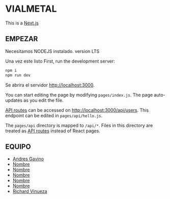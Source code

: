 # VIALMETAL
This is a [Next.js](https://nextjs.org/)
## EMPEZAR
Necesitamos NODEJS instalado. version LTS

Una vez este listo 
First, run the development server:

```bash
npm i
npm run dev
```

Se abrira el servidor [http://localhost:3000](http://localhost:3000).

You can start editing the page by modifying `pages/index.js`. The page auto-updates as you edit the file.

[API routes](https://nextjs.org/docs/api-routes/introduction) can be accessed on [http://localhost:3000/api/users](http://localhost:3000/api/users). This endpoint can be edited in `pages/api/hello.js`.

The `pages/api` directory is mapped to `/api/*`. Files in this directory are treated as [API routes](https://nextjs.org/docs/api-routes/introduction) instead of React pages.

## EQUIPO
- [Andres Gavino](https://github.com/AndresGav)
- [Nombre ](https://github.com/username)
- [Nombre ](https://github.com/username)
- [Nombre ](https://github.com/username)
- [Nombre ](https://github.com/username)
- [Nombre ](https://github.com/username)
- [Richard Vinueza](https://github.com/richardnarvaez)
